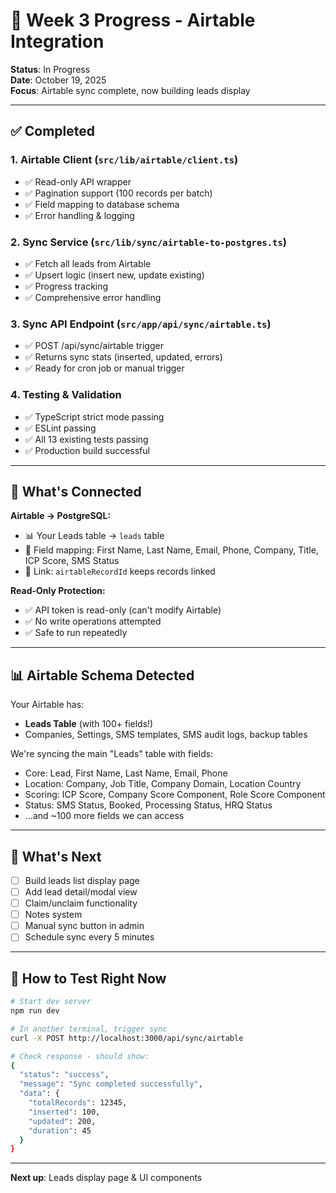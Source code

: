 # 🚀 Week 3 Progress - Airtable Integration

**Status**: In Progress  
**Date**: October 19, 2025  
**Focus**: Airtable sync complete, now building leads display

---

## ✅ Completed

### 1. Airtable Client (`src/lib/airtable/client.ts`)
- ✅ Read-only API wrapper
- ✅ Pagination support (100 records per batch)
- ✅ Field mapping to database schema
- ✅ Error handling & logging

### 2. Sync Service (`src/lib/sync/airtable-to-postgres.ts`)
- ✅ Fetch all leads from Airtable
- ✅ Upsert logic (insert new, update existing)
- ✅ Progress tracking
- ✅ Comprehensive error handling

### 3. Sync API Endpoint (`src/app/api/sync/airtable.ts`)
- ✅ POST /api/sync/airtable trigger
- ✅ Returns sync stats (inserted, updated, errors)
- ✅ Ready for cron job or manual trigger

### 4. Testing & Validation
- ✅ TypeScript strict mode passing
- ✅ ESLint passing
- ✅ All 13 existing tests passing
- ✅ Production build successful

---

## 🎯 What's Connected

**Airtable → PostgreSQL:**
- 📊 Your Leads table → `leads` table
- 📝 Field mapping: First Name, Last Name, Email, Phone, Company, Title, ICP Score, SMS Status
- 🔗 Link: `airtableRecordId` keeps records linked

**Read-Only Protection:**
- ✅ API token is read-only (can't modify Airtable)
- ✅ No write operations attempted
- ✅ Safe to run repeatedly

---

## 📊 Airtable Schema Detected

Your Airtable has:
- **Leads Table** (with 100+ fields!)
- Companies, Settings, SMS templates, SMS audit logs, backup tables

We're syncing the main "Leads" table with fields:
- Core: Lead, First Name, Last Name, Email, Phone
- Location: Company, Job Title, Company Domain, Location Country
- Scoring: ICP Score, Company Score Component, Role Score Component
- Status: SMS Status, Booked, Processing Status, HRQ Status
- ...and ~100 more fields we can access

---

## 📅 What's Next

- [ ] Build leads list display page
- [ ] Add lead detail/modal view
- [ ] Claim/unclaim functionality
- [ ] Notes system
- [ ] Manual sync button in admin
- [ ] Schedule sync every 5 minutes

---

## 🔌 How to Test Right Now

```bash
# Start dev server
npm run dev

# In another terminal, trigger sync
curl -X POST http://localhost:3000/api/sync/airtable

# Check response - should show:
{
  "status": "success",
  "message": "Sync completed successfully",
  "data": {
    "totalRecords": 12345,
    "inserted": 100,
    "updated": 200,
    "duration": 45
  }
}
```

---

**Next up**: Leads display page & UI components
